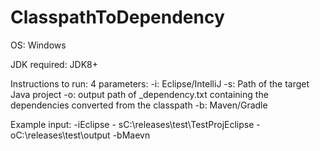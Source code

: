 # ClasspathToDependency

OS: Windows

JDK required: JDK8+

Instructions to run:
4 parameters:
-i: Eclipse/IntelliJ
-s: Path of the target Java project
-o: output path of _dependency.txt containing the dependencies converted from the classpath
-b: Maven/Gradle

Example input:
-iEclipse - sC:\releases\test\TestProjEclipse -oC:\releases\test\output -bMaevn
